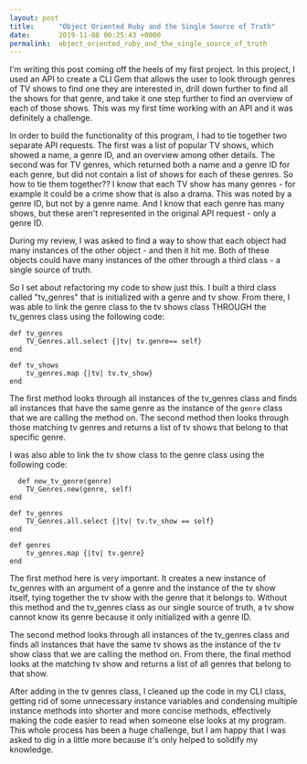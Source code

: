 ```yaml
---
layout: post
title:      "Object Oriented Ruby and the Single Source of Truth"
date:       2019-11-08 00:25:43 +0000
permalink:  object_oriented_ruby_and_the_single_source_of_truth
---
```


I'm writing this post coming off the heels of my first project. In this project, I used an API to create a CLI Gem that allows the user to look through genres of TV shows to find one they are interested in, drill down further to find all the shows for that genre, and take it one step further to find an overview of each of those shows. This was my first time working with an API and it was definitely a challenge.

In order to build the functionality of this program, I had to tie together two separate API requests. The first was a list of popular TV shows, which showed a name, a genre ID, and an overview among other details. The second was for TV genres, which returned both a name and a genre ID for each genre, but did not contain a list of shows for each of these genres. So how to tie them together?? I know that each TV show has many genres - for example it could be a crime show that is also a drama. This was noted by a genre ID, but not by a genre name. And I know that each genre has many shows, but these aren't represented in the original API request - only a genre ID. 

During my review, I was asked to find a way to show that each object had many instances of the other object - and then it hit me. Both of these objects could have many instances of the other through a third class - a single source of truth.

So I set about refactoring my code to show just this. I built a third class called "tv_genres" that is initialized with a genre and tv show. From there, I was able to link the genre class to the tv shows class THROUGH the tv_genres class using the following code:

    def tv_genres 
        TV_Genres.all.select {|tv| tv.genre== self}
    end

    def tv_shows 
        tv_genres.map {|tv| tv.tv_show}
    end
		
The first method looks through all instances of the tv_genres class and finds all instances that have the same genre as the instance of the `genre` class that we are calling the method on. The second method then looks through those matching tv genres and returns a list of tv shows that belong to that specific genre.
		
I was also able to link the tv show class to the genre class using the following code:
		
	  def new_tv_genre(genre)
        TV_Genres.new(genre, self)
    end

    def tv_genres 
        TV_Genres.all.select {|tv| tv.tv_show == self}
    end

    def genres 
        tv_genres.map {|tv| tv.genre}
    end
		
The first method here is very important. It creates a new instance of tv_genres with an argument of a genre and the instance of the tv show itself, tying together the tv show with the genre that it belongs to. Without this method and the tv_genres class as our single source of truth, a tv show cannot know its genre because it only initialized with a genre ID. 

The second method looks through all instances of the tv_genres class and finds all instances that have the same tv shows as the instance of the tv show class that we are calling the method on. From there, the final method looks at the matching tv show and returns a list of all genres that belong to that show. 

After adding in the tv genres class, I cleaned up the code in my CLI class, getting rid of some unnecessary instance variables and condensing multiple instance methods into shorter and more concise methods, effectively making the code easier to read when someone else looks at my program. This whole process has been a huge challenge, but I am happy that I was asked to dig in a little more because it's only helped to solidify my knowledge. 
		



